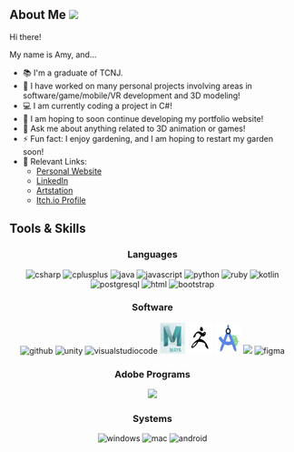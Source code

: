 <h2>About Me <img src="https://github.com/TheDudeThatCode/TheDudeThatCode/blob/master/Assets/Hi.gif" width="35" /> </h2>

Hi there!

My name is Amy, and...
- 📚 I'm a graduate of TCNJ.
- 📝 I have worked on many personal projects involving areas in software/game/mobile/VR development and 3D modeling!
- 💻 I am currently coding a project in C#!
- 📖 I am hoping to soon continue developing my portfolio website!
- 💬 Ask me about anything related to 3D animation or games!
- ⚡ Fun fact: I enjoy gardening, and I am hoping to restart my garden soon!
- 🔗 Relevant Links:
  - [Personal Website](https://a-vargas-gp.github.io)
  - [LinkedIn](https://www.linkedin.com/in/vargas-amy)
  - [Artstation](https://www.artstation.com/vargas-amy_gp)
  - [Itch.io Profile](https://a-varg.itch.io)
 
<h2>Tools & Skills</h2>
<h3 align="center">Languages</h3>
<p align="center">
      <img src="https://user-images.githubusercontent.com/25181517/121405384-444d7300-c95d-11eb-959f-913020d3bf90.png" alt="csharp" width="45" height="55"/>
      <img src="https://user-images.githubusercontent.com/25181517/192106073-90fffafe-3562-4ff9-a37e-c77a2da0ff58.png" alt="cplusplus" width="45" height="55"/>
      <img src="https://www.vectorlogo.zone/logos/java/java-icon.svg" alt="java" width="65" height="65"/> 
      <img src="https://user-images.githubusercontent.com/25181517/117447155-6a868a00-af3d-11eb-9cfe-245df15c9f3f.png" alt="javascript" width="45" height="55"/> 
      <img src="https://www.vectorlogo.zone/logos/python/python-icon.svg" alt="python" width="55" height="55"/>
      <img src="https://user-images.githubusercontent.com/25181517/192603745-7d34df9e-7756-4756-a539-6a61badf7a80.png" alt="ruby" width="45" height="55"/>
      <img src="https://user-images.githubusercontent.com/25181517/185062810-7ee0c3d2-17f2-4a98-9d8a-a9576947692b.png" alt="kotlin" width="45" height="55"/>
      <img src="https://user-images.githubusercontent.com/25181517/117208740-bfb78400-adf5-11eb-97bb-09072b6bedfc.png" alt="postgresql" width="45" height="55"/>
      <img src="https://user-images.githubusercontent.com/25181517/192158954-f88b5814-d510-4564-b285-dff7d6400dad.png" alt="html" width="45" height="55"/>
      <img src="https://user-images.githubusercontent.com/25181517/183898054-b3d693d4-dafb-4808-a509-bab54cf5de34.png" alt="bootstrap" width="45" height="55"/>
<h3 align="center">Software</h3>
<p align="center">
      <img src="https://skillicons.dev/icons?i=git" alt="github" width="45" height="55"/>
      <img src="https://user-images.githubusercontent.com/25181517/193427941-9437dbbe-376f-40dc-9573-0ef5c02a26a7.png" alt="unity" width="45" height="55"/>
      <img src="https://user-images.githubusercontent.com/25181517/192108891-d86b6220-e232-423a-bf5f-90903e6887c3.png" alt="visualstudiocode" width="45" height="55"/>
      <img src="logos/maya-logo.png" alt="autodesk-maya" width="45" height="55"/>
      <img src="logos/zbrush-logo.png" alt="zbrush" width="45" height="55"/>
      <img src="logos/android-studio-logo.png" alt="android-studio" width="45" height="55"/>
      <img src="https://skillicons.dev/icons?i=wordpress,p5js" />
      <img src="https://user-images.githubusercontent.com/25181517/189715289-df3ee512-6eca-463f-a0f4-c10d94a06b2f.png" alt="figma" width="45" height="45"/>
<h3 align="center">Adobe Programs</h3>
<p align="center">
      <img src="https://skillicons.dev/icons?i=ai,ae,au,ps,xd" />
<h3 align="center">Systems</h3>
<p align="center">
      <img src="https://user-images.githubusercontent.com/25181517/186884150-05e9ff6d-340e-4802-9533-2c3f02363ee3.png" alt="windows" width="45" height="55"/>
      <img src="https://user-images.githubusercontent.com/25181517/186884152-ae609cca-8cf1-4175-8d60-1ce1fa078ca2.png" alt="mac" width="45" height="55"/>
      <img src="https://user-images.githubusercontent.com/25181517/117269608-b7dcfb80-ae58-11eb-8e66-6cc8753553f0.png" alt="android" width="45" height="55"/>
